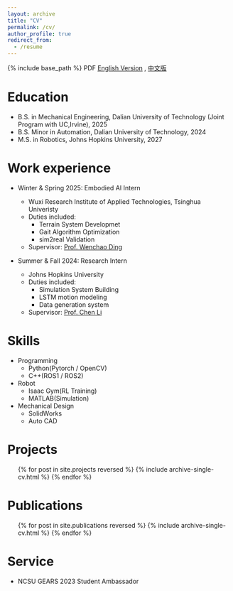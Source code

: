 ```yaml
---
layout: archive
title: "CV"
permalink: /cv/
author_profile: true
redirect_from:
  - /resume
---
```


{% include base_path %}
PDF
[English Version](/files/Resume_XiLin.pdf) , [中文版](/files/简历_林曦.pdf)

Education
======
* B.S. in Mechanical Engineering, Dalian University of Technology (Joint Program with UC,Irvine), 2025
* B.S. Minor in Automation, Dalian University of Technology, 2024
* M.S. in Robotics, Johns Hopkins University, 2027

Work experience
======
* Winter & Spring 2025: Embodied AI Intern
  * Wuxi Research Institute of Applied Technologies, Tsinghua Univeristy
  * Duties included: 
    * Terrain System Developmet
    * Gait Algorithm Optimization
    * sim2real Validation
  * Supervisor: [Prof. Wenchao Ding](https://wenchaoding.github.io/)

* Summer & Fall 2024: Research Intern
  * Johns Hopkins University
  * Duties included: 
    * Simulation System Building
    * LSTM motion modeling
    * Data generation system
  * Supervisor: [Prof. Chen Li](https://me.jhu.edu/faculty/chen-li/)
  
Skills
======
* Programming
  * Python(Pytorch / OpenCV)
  * C++(ROS1 / ROS2)
* Robot
  * Isaac Gym(RL Training)
  * MATLAB(Simulation)
* Mechanical Design
  * SolidWorks
  * Auto CAD

Projects
======
  <ul>{% for post in site.projects reversed %}
    {% include archive-single-cv.html %}
  {% endfor %}</ul>

Publications
======
  <ul>{% for post in site.publications reversed %}
    {% include archive-single-cv.html %}
  {% endfor %}</ul>

Service
======
* NCSU GEARS 2023 Student Ambassador
